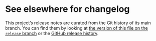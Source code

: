 # See elsewhere for changelog

This project’s release notes are curated from the Git history of its main
branch. You can find them by looking at [the version of this file on the
`release` branch][branch] or the [GitHub release history][gh-releases].

[branch]: https://github.com/WorldWideTelescope/wwt-windows-client/blob/release/WWTCoreUWP/WWTCoreUWP/CHANGELOG.md
[gh-releases]: https://github.com/WorldWideTelescope/wwt-windows-client/releases
